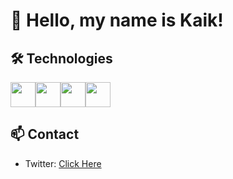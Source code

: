 <!-- Your Name -->
# 👋 Hello, my name is Kaik!

## 🛠️ Technologies
<div style="display: flex;">
    <img width="40" src="https://cdn.jsdelivr.net/gh/devicons/devicon/icons/javascript/javascript-original.svg" />
    <img width="40" src="https://cdn.jsdelivr.net/gh/devicons/devicon/icons/vuejs/vuejs-original.svg" />
<!--     <img width="40" src="https://cdn.jsdelivr.net/gh/devicons/devicon/icons/html5/html5-original.svg" />
    <img width="40" src="https://cdn.jsdelivr.net/gh/devicons/devicon/icons/css3/css3-original.svg" /> -->
    <img width="40" src="https://cdn.jsdelivr.net/gh/devicons/devicon/icons/sass/sass-original.svg" />
<!--     <img width="40" src="https://cdn.jsdelivr.net/gh/devicons/devicon/icons/jquery/jquery-original.svg" /> 
    <img width="40" src="https://cdn.jsdelivr.net/gh/devicons/devicon/icons/php/php-original.svg" />-->
    <img width="40" src="https://cdn.jsdelivr.net/gh/devicons/devicon/icons/mysql/mysql-original.svg" />

</div>

## 📫 Contact
- Twitter: [Click Here](https://twitter.com/k4ik_)
